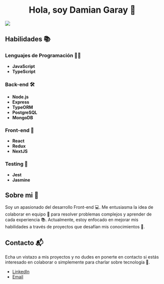 <div align="center">
<h1 align="center">Hola, soy Damian Garay 👋</h1>
</div>
<img src="https://drive.google.com/file/d/1o3Mj-GYIdwtuZjW58BzKxCITHRfpt7jn/view?usp=sharing">



## Habilidades 📚

### Lenguajes de Programación 👨‍💻
- **JavaScript**
- **TypeScript**

### Back-end 🛠️
- **Node.js**
- **Express**
- **TypeORM**
- **PostgreSQL**
- **MongoDB**

### Front-end 🎨
- **React**
- **Redux**
- **NextJS**

### Testing 🧪
- **Jest**
- **Jasmine**



## Sobre mi 💬
Soy un apasionado del desarrollo Front-end 💻. Me entusiasma la idea de colaborar en equipo 🤝 para resolver problemas complejos y aprender de cada experiencia 📚.
Actualmente, estoy enfocado en mejorar mis habilidades a través de proyectos que desafían mis conocimientos 🚀.

## Contacto 📬
Echa un vistazo a mis proyectos y no dudes en ponerte en contacto si estás interesado en colaborar o simplemente para charlar sobre tecnología 🌟. 

- [LinkedIn](https://www.linkedin.com/in/damian-garay-a8b056273/)
- [Email](mailto:cdamiang90@gmail.com)
